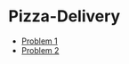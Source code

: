 # Pizza-Delivery

* [Problem 1](https://paradox.kattis.com/problems/pizza)
* [Problem 2](https://mitv.kattis.com/problems/pizza)
